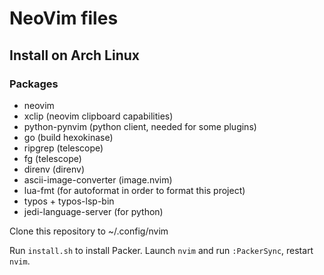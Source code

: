 # NeoVim files

## Install on Arch Linux

### Packages

- neovim
- xclip (neovim clipboard capabilities)
- python-pynvim (python client, needed for some plugins)
- go (build hexokinase)
- ripgrep (telescope)
- fg (telescope)
- direnv (direnv)
- ascii-image-converter (image.nvim)
- lua-fmt (for autoformat in order to format this project)
- typos + typos-lsp-bin
- jedi-language-server (for python)

Clone this repository to
~/.config/nvim

Run `install.sh` to install Packer.
Launch `nvim` and run `:PackerSync`, restart `nvim`.
